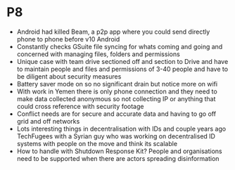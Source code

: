 # P8

* Android had killed Beam, a p2p app where you could send directly phone to phone before v10 Android
* Constantly checks GSuite file syncing for whats coming and going and concerned with managing files, folders and permissions
* Unique case with team drive sectioned off and section to Drive and have to maintain people and files and permissions of 3-40 people and have to be diligent about security measures
* Battery saver mode on so no significant drain but notice more on wifi
* With work in Yemen there is only phone connection and they need to make data collected anonymous so not collecting IP or anything that could cross reference with security footage
* Conflict needs are for secure and accurate data and having to go off grid and off networks
* Lots interesting things in decentralisation with IDs and couple years ago TechFugees with a Syrian guy who was working on decentralised ID systems with people on the move and think its scalable
* How to handle with Shutdown Response Kit? People and organisations need to be supported when there are actors spreading disinformation

